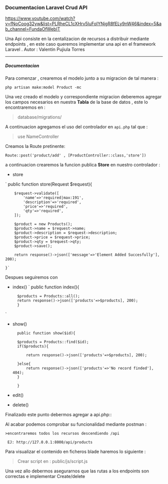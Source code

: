 ### Documentacion Laravel Crud API

https://www.youtube.com/watch?v=fNoCoog32yw&list=PLRheCL1cXHrv5luFoIYNjgR8fELy9nW46&index=5&ab_channel=FundaOfWebIT



Una Api consiste en la centalizacion de recursos a distribuir mediante endpoints , en este caso queremos implementar una api en el framework Laravel .
Autor : Valentin Pujiula Torres

---
##### Documentacion

Para comenzar , crearemos el modelo junto a su migracion de tal manera :

`php artisan make:model Product -mc`

Una vez creado el modelo y correspondiente migracion deberemos agregar los campos necesarios en nuestra **Tabla**  de la base de datos , este lo encontraremos en :
>database/migrations/

A continuacion agregamos el uso del controlador en `api.php` tal que :

>use NameController

Creamos la Route pretinente:

`Route::post('product/add' , [ProductController::class,'store'])`

a continuacion crearemos la funcion publica **Store** en nuestro controlador :

- store

`   public function store(Request $request){

        $request->validate([
            'name'=>'required|max:191',
            'description'=>'required',
            'price'=>'required',
            'qty'=>'required',
        ]);

        $product = new Products();
        $product->name = $request->name;
        $product->description = $request->description;
        $product->price = $request->price;
        $product->qty = $request->qty;
        $product->save();

        return response()->json(['message'=>'Element Added Succesfully'], 200);

    }`

Despues seguiremos con 

- index()
` public function index(){

        $products = Products::all();
        return response()->json(['products'=>$products], 200);
        }
`
- show()

    
        public function show($id){

        $products = Products::find($id);
        if($products){

            return response()->json(['products'=>$products], 200);

        }else{
            return response()->json(['products'=>'No record finded'], 404);
        }
        
        }
    
- edit()
- delete()



Finalizado este punto debermos agregar a api.php::

Al acabar podemos comprobar su funcionalidad mediante postman :


    >encontraremos todos los recursos descendiendo /api 

` EJ: http://127.0.0.1:8000/api/products`

Para visualizar el contenido en ficheros blade haremos lo siguiente :

>Crear script en : public/js/script.js

Una vez allo debermos asegurarnos que las rutas a los endpoints son correctas  e implementar Create/delete
